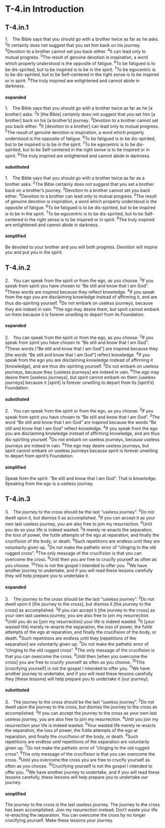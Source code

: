 # T-4.in Introduction

## T-4.in.1

<p class=fip id=p1>
1.&emsp;The Bible says that you should go with a brother twice as far as he asks. 
<sup>2</sup>It certainly does not suggest that you set him back on his journey. 
<sup>3</sup>Devotion to a brother cannot set you back either. 
<sup>4</sup>It can lead only to mutual progress. 
<sup>5</sup>The result of genuine devotion is inspiration, a word which properly understood is the opposite of fatigue. 
<sup>6</sup>To be fatigued is to be dis-spirited, but to be inspired is to be in the spirit. 
<sup>7</sup>To be egocentric is to be dis-spirited, but to be Self-centered in the right sense is to be inspired or in spirit. 
<sup>8</sup>The truly inspired are enlightened and cannot abide in darkness.
</p>

#### expanded

1.&emsp;The Bible says that you should go with a brother twice as far as he [a brother] asks. 
<sup>2</sup>It [the Bible] certainly does not suggest that you set him [a brother] back on his [a brother’s] journey. 
<sup>3</sup>Devotion to a brother cannot set you back either. 
<sup>4</sup>It [devotion to a brother] can lead only to mutual progress. 
<sup>5</sup>The result of genuine devotion is inspiration, a word which properly understood is the opposite of fatigue. 
<sup>6</sup>To be fatigued is to be dis-spirited, but to be inspired is to be in the spirit. 
<sup>7</sup>To be egocentric is to be dis-spirited, but to be Self-centered in the right sense is to be inspired or in spirit. 
<sup>8</sup>The truly inspired are enlightened and cannot abide in darkness.

#### substituted

1.&emsp;The Bible says that you should go with a brother twice as far as a brother asks. 
<sup>2</sup>The Bible certainly does not suggest that you set a brother back on a brother’s journey. 
<sup>3</sup>Devotion to a brother cannot set you back either. 
<sup>4</sup>Devotion to a brother can lead only to mutual progress. 
<sup>5</sup>The result of genuine devotion is inspiration, a word which properly understood is the opposite of fatigue. 
<sup>6</sup>To be fatigued is to be dis-spirited, but to be inspired is to be in the spirit. 
<sup>7</sup>To be egocentric is to be dis-spirited, but to be Self-centered in the right sense is to be inspired or in spirit. 
<sup>8</sup>The truly inspired are enlightened and cannot abide in darkness.

#### simplified

Be devoted to your brother and you will both progress. Devotion will inspire you and put you in the spirit.

## T-4.in.2

<p class=fip id=p2>
2.&emsp;You can speak from the spirit or from the ego, as you choose. 
<sup>2</sup>If you speak from spirit you have chosen to “Be still and know that I am God”. 
<sup>3</sup>These words are inspired because they reflect knowledge. 
<sup>4</sup>If you speak from the ego you are disclaiming knowledge instead of affirming it, and are thus dis-spiriting yourself. 
<sup>5</sup>Do not embark on useless journeys, because they are indeed in vain. 
<sup>6</sup>The ego may desire them, but spirit cannot embark on them because it is forever unwilling to depart from its Foundation.
</p>

#### expanded

2.&emsp;You can speak from the spirit or from the ego, as you choose. 
<sup>2</sup>If you speak from spirit you have chosen to “Be still and know that I am God”. 
<sup>3</sup>These words [“Be still and know that I am God”] are inspired because they [the words “Be still and know that I am God”] reflect knowledge. 
<sup>4</sup>If you speak from the ego you are disclaiming knowledge instead of affirming it [knowledge], and are thus dis-spiriting yourself. 
<sup>5</sup>Do not embark on useless journeys, because they [useless journeys] are indeed in vain. 
<sup>6</sup>The ego may desire them [useless journeys], but spirit cannot embark on them [useless journeys] because it [spirit] is forever unwilling to depart from its [spirit’s] Foundation.

#### substituted

2.&emsp;You can speak from the spirit or from the ego, as you choose. 
<sup>2</sup>If you speak from spirit you have chosen to “Be still and know that I am God”. 
<sup>3</sup>The word “Be still and know that I am God” are inspired because the words “Be still and know that I am God” reflect knowledge. 
<sup>4</sup>If you speak from the ego you are disclaiming knowledge instead of affirming knowledge, and are thus dis-spiriting yourself. 
<sup>5</sup>Do not embark on useless journeys, because useless journeys are indeed in vain. 
<sup>6</sup>The ego may desire useless journeys, but spirit cannot embark on useless journeys because spirit is forever unwilling to depart from spirit’s Foundation.

#### simplified

Speak from the spirit. “Be still and know that I am God”. That is knowledge. Speaking from the ego is a useless journey. 

## T-4.in.3

<p class=fip id=p3>
3.&emsp;The journey to the cross should be the last “useless journey”. 
<sup>2</sup>Do not dwell upon it, but dismiss it as accomplished. 
<sup>3</sup>If you can accept it as your own last useless journey, you are also free to join my resurrection. 
<sup>4</sup>Until you do so your life is indeed wasted. 
<sup>5</sup>It merely re-enacts the separation, the loss of power, the futile attempts of the ego at reparation, and finally the crucifixion of the body, or death. 
<sup>6</sup>Such repetitions are endless until they are voluntarily given up. 
<sup>7</sup>Do not make the pathetic error of “clinging to the old rugged cross”. 
<sup>8</sup>The only message of the crucifixion is that you can overcome the cross. 
<sup>9</sup>Until then you are free to crucify yourself as often as you choose. 
<sup>10</sup>This is not the gospel I intended to offer you. 
<sup>11</sup>We have another journey to undertake, and if you will read these lessons carefully they will help prepare you to undertake it.
</p>

#### expanded

3.&emsp;The journey to the cross should be the last “useless journey”. 
<sup>2</sup>Do not dwell upon it [the journey to the cross], but dismiss it [the journey to the cross] as accomplished. 
<sup>3</sup>If you can accept it [the journey to the cross] as your own last useless journey, you are also free to join my resurrection. 
<sup>4</sup>Until you do so [join my resurrection] your life is indeed wasted. 
<sup>5</sup>It [your wasted life] merely re-enacts the separation, the loss of power, the futile attempts of the ego at reparation, and finally the crucifixion of the body, or death. 
<sup>6</sup>Such repetitions are endless until they [repetitions of the separation] are voluntarily given up. 
<sup>7</sup>Do not make the pathetic error of “clinging to the old rugged cross”. 
<sup>8</sup>The only message of the crucifixion is that you can overcome the cross. 
<sup>9</sup>Until then [when you overcome the cross] you are free to crucify yourself as often as you choose. 
<sup>10</sup>This [crucifying yourself] is not the gospel I intended to offer you. 
<sup>11</sup>We have another journey to undertake, and if you will read these lessons carefully they [these lessons] will help prepare you to undertake it [our journey].

#### substituted

3.&emsp;The journey to the cross should be the last “useless journey”. 
<sup>2</sup>Do not dwell upon the journey to the cross, but dismiss the journey to the cross as accomplished. 
<sup>3</sup>If you can accept the journey to the cross as your own last useless journey, you are also free to join my resurrection. 
<sup>4</sup>Until you join my resurrection your life is indeed wasted. 
<sup>5</sup>Your wasted life merely re-enacts the separation, the loss of power, the futile attempts of the ego at reparation, and finally the crucifixion of the body, or death. 
<sup>6</sup>Such repetitions are endless until repetitions of the separation are voluntarily given up. 
<sup>7</sup>Do not make the pathetic error of “clinging to the old rugged cross”. 
<sup>8</sup>The only message of the crucifixion is that you can overcome the cross. 
<sup>9</sup>Until you overcome the cross you are free to crucify yourself as often as you choose. 
<sup>10</sup>Crucifying yourself is not the gospel I intended to offer you. 
<sup>11</sup>We have another journey to undertake, and if you will read these lessons carefully, these lessons will help prepare you to undertake our journey.

#### simplified

The journey to the cross is the last useless journey. The journey to the cross has been accomplished. Join my resurrection instead. Don’t waste your life re-enacting the separation. You can overcome the cross by no longer crucifying yourself. Make these lessons your journey. 

